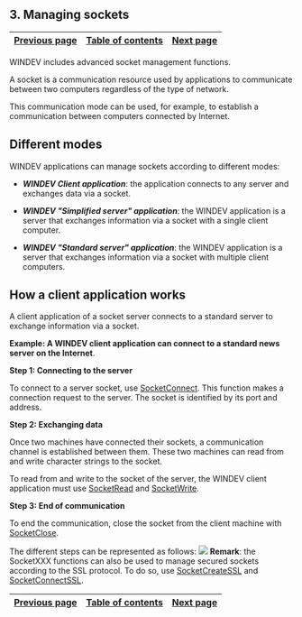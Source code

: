 
## 3. Managing sockets
			

| [Previous page](../Concepts_WD/1410087084.md) | [Table of contents](../Concepts_WD/1410087098.md) | [Next page](../Concepts_WD/1410087086.md) |
| --- | --- | --- |



<a name="NOTE1"></a>
<a name="NOTE1_1"></a>
WINDEV includes advanced socket management functions.

A socket is a communication resource used by applications to communicate between two computers regardless of the type of network.

This communication mode can be used, for example, to establish a communication between computers connected by Internet.

<a name="NOTE2"></a>
<a name="NOTE2_1"></a>


## Different modes
<a name="different_modes_ELTTEXTE000169"></a>
WINDEV applications can manage sockets according to different modes:

- ***WINDEV Client application***: the application connects to any server and exchanges data via a socket.

- ***WINDEV "Simplified server" application***: the WINDEV application is a server that exchanges information via a socket with a single client computer.

- ***WINDEV "Standard server" application***: the WINDEV application is a server that exchanges information via a socket with multiple client computers.




<a name="NOTE3"></a>
<a name="NOTE3_1"></a>


## How a client application works
<a name="how_client_application_works_ELTTEXTE000193"></a>
A client application of a socket server connects to a standard server to exchange information via a socket.

**Example: A WINDEV client application can connect to a standard news server on the Internet**.

**Step 1: Connecting to the server**

To connect to a server socket, use [SocketConnect](../WDLang3/3070016.md). This function makes a connection request to the server. The socket is identified by its port and address.

**Step 2: Exchanging data**

Once two machines have connected their sockets, a communication channel is established between them. These two machines can read from and write character strings to the socket.

To read from and write to the socket of the server, the WINDEV client application must use [SocketRead](../WDLang3/3070014.md) and [SocketWrite](../WDLang3/3070002.md).

**Step 3: End of communication**

To end the communication, close the socket from the client machine with [SocketClose](../WDLang3/3070015.md).

The different steps can be represented as follows: 
![](https://doc.pcsoft.fr/en-US/images/image.awp?langid=3&name=P6-Gestion%20des%20sockets.gif)
**Remark**: the SocketXXX functions can also be used to manage secured sockets according to the SSL protocol. To do so, use [SocketCreateSSL](../WDLang3/1000017041.md) and [SocketConnectSSL](../WDLang3/1000017042.md).

| [Previous page](../Concepts_WD/1410087084.md) | [Table of contents](../Concepts_WD/1410087098.md) | [Next page](../Concepts_WD/1410087086.md) |
| --- | --- | --- |




